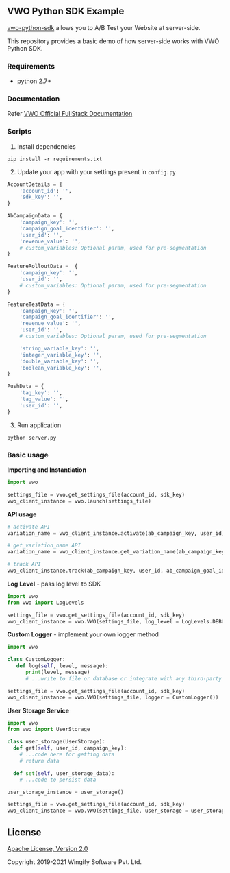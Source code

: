 ## VWO Python SDK Example

[vwo-python-sdk](https://github.com/wingify/vwo-python-sdk) allows you to A/B Test your Website at server-side.

This repository provides a basic demo of how server-side works with VWO Python SDK.

### Requirements

- python 2.7+

### Documentation

Refer [VWO Official FullStack Documentation](https://developers.vwo.com/reference#fullstack-introduction)

### Scripts

1. Install dependencies

```
pip install -r requirements.txt
```

2. Update your app with your settings present in `config.py`

```python
AccountDetails = {
    'account_id': '',
    'sdk_key': '',
}

AbCampaignData = {
    'campaign_key': '',
    'campaign_goal_identifier': '',
    'user_id': '',
    'revenue_value': '',
    # custom_variables: Optional param, used for pre-segmentation
}

FeatureRolloutData =  {
    'campaign_key': '',
    'user_id': '',
    # custom_variables: Optional param, used for pre-segmentation
}

FeatureTestData = {
    'campaign_key': '',
    'campaign_goal_identifier': '',
    'revenue_value': '',
    'user_id': '',
    # custom_variables: Optional param, used for pre-segmentation

    'string_variable_key': '',
    'integer_variable_key': '',
    'double_variable_key': '',
    'boolean_variable_key': '',
}

PushData = {
    'tag_key': '',
    'tag_value': '',
    'user_id': '',
}
```

3. Run application

```
python server.py
```

### Basic usage

**Importing and Instantiation**

```python
import vwo

settings_file = vwo.get_settings_file(account_id, sdk_key)
vwo_client_instance = vwo.launch(settings_file)
```

**API usage**

```python
# activate API
variation_name = vwo_client_instance.activate(ab_campaign_key, user_id)

# get_variation_name API
variation_name = vwo_client_instance.get_variation_name(ab_campaign_key, user_id)

# track API
vwo_client_instance.track(ab_campaign_key, user_id, ab_campaign_goal_identifeir, revenue_value)
```

**Log Level** - pass log level to SDK

```python
import vwo
from vwo import LogLevels

settings_file = vwo.get_settings_file(account_id, sdk_key)
vwo_client_instance = vwo.VWO(settings_file, log_level = LogLevels.DEBUG)
```

**Custom Logger** - implement your own logger method

```python
import vwo

class CustomLogger:
   def log(self, level, message):
      print(level, message)
      # ...write to file or database or integrate with any third-party service

settings_file = vwo.get_settings_file(account_id, sdk_key)
vwo_client_instance = vwo.VWO(settings_file, logger = CustomLogger())
```

**User Storage Service**

```python
import vwo
from vwo import UserStorage

class user_storage(UserStorage):
  def get(self, user_id, campaign_key):
    # ...code here for getting data
    # return data

  def set(self, user_storage_data):
    # ...code to persist data

user_storage_instance = user_storage()

settings_file = vwo.get_settings_file(account_id, sdk_key)
vwo_client_instance = vwo.VWO(settings_file, user_storage = user_storage_instance)
```

## License

[Apache License, Version 2.0](https://github.com/wingify/vwo-python-sdk-example/blob/master/LICENSE)

Copyright 2019-2021 Wingify Software Pvt. Ltd.
